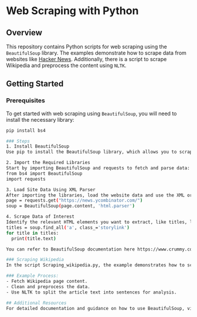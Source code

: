 # Web Scraping with Python

## Overview
This repository contains Python scripts for web scraping using the `BeautifulSoup` library. The examples demonstrate how to scrape data from websites like [Hacker News](https://news.ycombinator.com/). Additionally, there is a script to scrape Wikipedia and preprocess the content using `NLTK`.

## Getting Started

### Prerequisites
To get started with web scraping using `BeautifulSoup`, you will need to install the necessary library:
  ```bash
  pip install bs4

### Steps
1. Install BeautifulSoup
  Use pip to install the BeautifulSoup library, which allows you to scrape and parse HTML and XML content.

2. Import the Required Libraries
  Start by importing BeautifulSoup and requests to fetch and parse data:
  from bs4 import BeautifulSoup
  import requests

3. Load Site Data Using XML Parser
  After importing the libraries, load the website data and use the XML or HTML parser to read it:
  page = requests.get("https://news.ycombinator.com/")
  soup = BeautifulSoup(page.content, 'html.parser')

4. Scrape Data of Interest
  Identify the relevant HTML elements you want to extract, like titles, links, or other data:
  titles = soup.find_all('a', class_='storylink')
  for title in titles:
    print(title.text)

You can refer to BeautifulSoup documentation here https://www.crummy.com/software/BeautifulSoup/bs4/doc/

### Scraping Wikipedia
In the script Scraping_wikipedia.py, the example demonstrates how to scrape Wikipedia articles and preprocess the data to extract sentences using NLTK.

### Example Process:
- Fetch Wikipedia page content.
- Clean and preprocess the data.
- Use NLTK to split the article text into sentences for analysis.

## Additional Resources
For detailed documentation and guidance on how to use BeautifulSoup, visit the BeautifulSoup Documentation.
